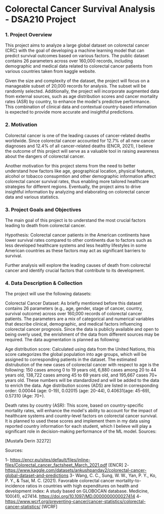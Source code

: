 # Colorectal Cancer Survival Analysis - DSA210 Project

### 1. Project Overview
   
   This project aims to analyze a large global dataset on colorectal cancer (CRC) with the goal of developing a machine learning model that can predict survival outcomes based on various factors. The public dataset contains 26 parameters across over 160,000 records, including demographic and medical data related to colorectal cancer patients from various countries taken from kaggle website. 

   Given the size and complexity of the dataset, the project will focus on a manageable subset of 20,000 records for analysis. The subset will be randomly selected. Additionally, the project will incorporate augmented data from external sources, such as age distribution scores and cancer mortality rates (ASR) by country, to enhance the model's predictive performance. This combination of clinical data and contextual country-based information is expected to provide more accurate and insightful predictions.

### 2. Motivation
   
   Colorectal cancer is one of the leading causes of cancer-related deaths worldwide. Since colorectal cancer accounted for 12.7% of all new cancer diagnoses and 12.4% of all cancer-related deaths (ENCR, 2021), I believe the outcome of this project will serve as a valuable tool in raising awareness about the dangers of colorectal cancer. 
   
   Another motivation for this project stems from the need to better understand how factors like age, geographical location, physical features, alcohol or tobacco consupmtion and other demographic information affect colorectal cancer survival rates, thus enabling more tailored healthcare strategies for different regions. Eventually, the project aims to drive insightful information by analyzing and elaborating on colorectal cancer data and various statistics. 

### 3. Project Goals and Objectives
   
   The main goal of this project is to understand the most crucial factors leading to death from colorectal cancer. 
   
   Hypothesis: Colorectal cancer patients in the American continents have lower survival rates compared to other continents due to factors such as less developed healthcare systems and less healthy lifestyles in some American countries as these factors may act as significant barriers to survival. 
   
   Further analysis will explore the leading causes of death from colorectal cancer and identify crucial factors that contribute to its development.

### 4. Data Description & Collection
   
The project will use the following datasets:

Colorectal Cancer Dataset:
As briefly mentioned before this dataset contains 26 parameters (e.g., age, gender, stage of cancer, country, survival outcome) across over 160,000 records of colorectal cancer patients. The parameters are a mix of categorical and numerical variables that describe clinical, demographic, and medical factors influencing colorectal cancer prognosis. Since the data is publicly available and open to being overly used, the enrishment of the data from different sources may be required. The data augmentation is planned as following:

Age distribution score: Calculated using data from the United Nations, this score categorizes the global population into age groups, which will be assigned to corresponding patients in the dataset. The estimated distrubution of the new cases of colorectal cancer with respect to age is the following: 150 cases among 0 to 19 years old, 6,880 cases among 20 to 44 years old, 138,722 cases among 45 to 69 years old, and 195,667 cases 70+ years old. These numbers will be standardized and will be added to the data to enrich the data. Age distribution scores (ADS) are listed in corresponding order: 0.00044 (age: 0-19), 0.02015 (age: 20-44), 0.40631(age: 45-69), 0.57310 (Age: 70+).

Death rates by country (ASR): This score, based on country-specific mortality rates, will enhance the model's ability to account for the impact of healthcare systems and country-level factors on colorectal cancer survival. It is planned to used these scores and implement them in my data using reported country information for each student, which I believe will play a significant role in decision-making performance of the ML model. Sources: 

[Mustafa Derin 32272]

Sources:

1- https://encr.eu/sites/default/files/inline-files/Colorectal_cancer_factsheet_March_2021.pdf [ENCR] 
2- https://www.kaggle.com/datasets/ankushpanday2/colorectal-cancer-global-dataset-and-predictions
3- Wang, C. C., Sung, W. W., Yan, P. Y., Ko, P. Y., & Tsai, M. C. (2021). Favorable colorectal cancer mortality-to-incidence ratios in countries with high expenditures on health and development index: A study based on GLOBOCAN database. Medicine, 100(41), e27414. https://doi.org/10.1097/MD.0000000000027414
4- https://www.wcrf.org/preventing-cancer/cancer-statistics/colorectal-cancer-statistics/ [WCRF] 
